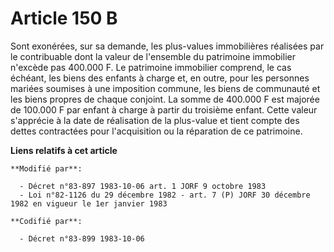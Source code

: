 # Article 150 B

Sont exonérées, sur sa demande, les plus-values immobilières réalisées par le contribuable dont la valeur de l'ensemble du
patrimoine immobilier n'excède pas 400.000 F. Le patrimoine immobilier comprend, le cas échéant, les biens des enfants à
charge et, en outre, pour les personnes mariées soumises à une imposition commune, les biens de communauté et les biens
propres de chaque conjoint. La somme de 400.000 F est majorée de 100.000 F par enfant à charge à partir du troisième enfant.
Cette valeur s'apprécie à la date de réalisation de la plus-value et tient compte des dettes contractées pour l'acquisition
ou la réparation de ce patrimoine.

**Liens relatifs à cet article**

	**Modifié par**:

	  - Décret n°83-897 1983-10-06 art. 1 JORF 9 octobre 1983
	  - Loi n°82-1126 du 29 décembre 1982 - art. 7 (P) JORF 30 décembre 1982 en vigueur le 1er janvier 1983

	**Codifié par**:

	  - Décret n°83-899 1983-10-06
